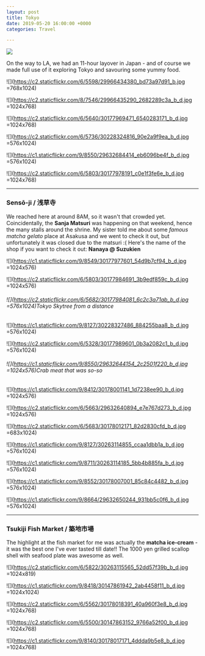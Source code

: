 ```yaml
---
layout: post
title: Tokyo
date: 2019-05-20 16:00:00 +0000
categories: Travel

---
```

<img src="https://zhenzhenislove.files.wordpress.com/2016/10/tokyo-2016.jpg" class="fit image">

On the way to LA, we had an 11-hour layover in Japan - and of course we made full use of it exploring Tokyo and savouring some yummy food.

![](https://c2.staticflickr.com/6/5598/29966434380_bd73a97d91_b.jpg =768x1024)

<!--more-->

![](https://c2.staticflickr.com/8/7546/29966435290_2682289c3a_b_d.jpg =1024x768)

![](https://c2.staticflickr.com/6/5640/30177969471_6540283171_b_d.jpg =1024x768)

![](https://c2.staticflickr.com/6/5736/30228324816_90e2a9f9ea_b_d.jpg =576x1024)

![](https://c1.staticflickr.com/9/8550/29632684414_eb6096be4f_b_d.jpg =576x1024)

![](https://c2.staticflickr.com/6/5803/30177978191_c0e1f3fe6e_b_d.jpg =1024x768)

***

### Sensō-ji / 浅草寺

We reached here at around 8AM, so it wasn't that crowded yet. Coincidentally, the **Sanja Matsuri** was happening on that weekend, hence the many stalls around the shrine. My sister told me about some _famous matcha gelato_ place at Asakusa and we went to check it out, but unfortunately it was closed due to the matsuri :( Here's the name of the shop if you want to check it out: **Nanaya @ Suzukien**

![](https://c1.staticflickr.com/9/8549/30177977601_54d9b7cf94_b_d.jpg =1024x576)

![](https://c2.staticflickr.com/6/5803/30177984691_3b9edf859c_b_d.jpg =1024x576)

###### ![](https://c2.staticflickr.com/6/5682/30177984081_6c2c3a71ab_b_d.jpg =576x1024)Tokyo Skytree from a distance

![](https://c1.staticflickr.com/9/8127/30228327486_884255baa8_b_d.jpg =576x1024)

![](https://c2.staticflickr.com/6/5328/30177989601_0b3a2082c1_b_d.jpg =576x1024)

###### ![](https://c1.staticflickr.com/9/8550/29632644154_2c2501f220_b_d.jpg =1024x576)Crab meat that was so-so

![](https://c1.staticflickr.com/9/8412/30178001141_1d7238ee90_b_d.jpg =1024x576)

![](https://c2.staticflickr.com/6/5663/29632640894_e7e767d273_b_d.jpg =1024x576)

![](https://c2.staticflickr.com/6/5683/30178012171_82d2830cfd_b_d.jpg =683x1024)

![](https://c1.staticflickr.com/9/8127/30263114855_ccaa1dbb1a_b_d.jpg =576x1024)

![](https://c1.staticflickr.com/9/8711/30263114185_5bb4b885fa_b_d.jpg =576x1024)

![](https://c1.staticflickr.com/9/8552/30178007001_85c84c4482_b_d.jpg =576x1024)

![](https://c1.staticflickr.com/9/8664/29632650244_931bb5c0f6_b_d.jpg =576x1024)

***

### Tsukiji Fish Market / 築地市場

The highlight at the fish market for me was actually the **matcha ice-cream** - it was the best one I've ever tasted till date!! The 1000 yen grilled scallop shell with seafood plate was awesome as well.

![](https://c2.staticflickr.com/6/5822/30263115565_52dd57f39b_b_d.jpg =1024x819)

![](https://c1.staticflickr.com/9/8418/30147861942_2ab4458f11_b_d.jpg =1024x1024)

![](https://c2.staticflickr.com/6/5562/30178018391_40a960f3e8_b_d.jpg =1024x768)

![](https://c2.staticflickr.com/6/5500/30147863152_9766a52f00_b_d.jpg =1024x768)

![](https://c1.staticflickr.com/9/8140/30178017171_4ddda9b5e8_b_d.jpg =1024x768)